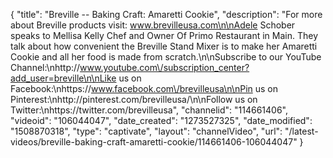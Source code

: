 {
    "title": "Breville -- Baking Craft: Amaretti Cookie",
    "description": "For more about Breville products visit: www.brevilleusa.com\n\nAdele Schober speaks to Mellisa Kelly Chef and Owner Of Primo Restaurant in Main. They talk about how convenient the Breville Stand Mixer is to make her Amaretti Cookie and all her food is made from scratch.\n\nSubscribe to our YouTube Channel:\nhttp:\/\/www.youtube.com\/subscription_center?add_user=breville\n\nLike us on Facebook:\nhttps:\/\/www.facebook.com\/brevilleusa\n\nPin us on Pinterest:\nhttp:\/\/pinterest.com\/brevilleusa\/\n\nFollow us on Twitter:\nhttps:\/\/twitter.com\/brevilleusa",
    "channelid": "114661406",
    "videoid": "106044047",
    "date_created": "1273527325",
    "date_modified": "1508870318",
    "type": "captivate",
    "layout": "channelVideo",
    "url": "\/latest-videos\/breville-baking-craft-amaretti-cookie\/114661406-106044047"
}